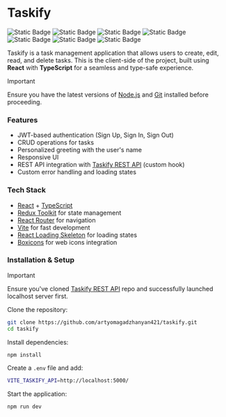 # Taskify  

![Static Badge](https://img.shields.io/badge/20.16.0-green?label=node)
![Static Badge](https://img.shields.io/badge/19.0.0-deepskyblue?label=react)
![Static Badge](https://img.shields.io/badge/~5.7.2-dodgerblue?label=typescript)
![Static Badge](https://img.shields.io/badge/%5E7.3.0-crimson?label=react-router)
![Static Badge](https://img.shields.io/badge/%5E2.6.1-mediumslateblue?label=%40reduxjs%2Ftoolkit)
![Static Badge](https://img.shields.io/badge/%5E9.2.0-mediumslateblue?label=react-redux)
![Static Badge](https://img.shields.io/badge/%5E3.5.0-blueviolet?label=react-loading-skeleton)

Taskify is a task management application that allows users to create, edit, read, and delete tasks. This is the client-side of the project, built using **React** with **TypeScript** for a seamless and type-safe experience.  

> [!IMPORTANT]  
> Ensure you have the latest versions of [Node.js](https://nodejs.org/) and [Git](https://git-scm.com/) installed before proceeding.

### Features  
- JWT-based authentication (Sign Up, Sign In, Sign Out)  
- CRUD operations for tasks  
- Personalized greeting with the user's name  
- Responsive UI 
- REST API integration with [Taskify REST API](https://github.com/artyomagadzhanyan421/rest-api-taskify) (custom hook) 
- Custom error handling and loading states  

### Tech Stack  
- [React](https://github.com/facebook/react.git) + [TypeScript](https://github.com/microsoft/TypeScript.git)
- [Redux Toolkit](https://github.com/reduxjs/redux.git) for state management  
- [React Router](https://github.com/remix-run/react-router.git) for navigation  
- [Vite](https://github.com/vitejs/vite.git) for fast development  
- [React Loading Skeleton](https://github.com/dvtng/react-loading-skeleton.git) for loading states
- [Boxicons](https://github.com/atisawd/boxicons.git) for web icons integration

### Installation & Setup

> [!IMPORTANT]  
> Ensure you've cloned [Taskify REST API](https://github.com/artyomagadzhanyan421/rest-api-taskify) repo and successfully launched localhost server first.

Clone the repository:

```sh
git clone https://github.com/artyomagadzhanyan421/taskify.git
cd taskify
```

Install dependencies:

```sh
npm install
```

Create a ```.env``` file and add:

```bash
VITE_TASKIFY_API=http://localhost:5000/
```

Start the application:

```sh
npm run dev
```